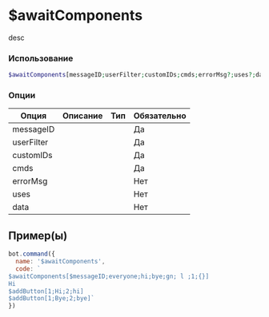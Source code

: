 # $awaitComponents
desc
### Использование
```php
$awaitComponents[messageID;userFilter;customIDs;cmds;errorMsg?;uses?;data?]
```

### Опции

| Опция | Описание | Тип | Обязательно |
|--------|-------------|------|----------|
| messageID |  |  | Да | 
| userFilter |  |  | Да | 
| customIDs |  |  | Да |
| cmds |  |  | Да |
| errorMsg |  |  | Нет |
| uses |  |  | Нет |
| data |  |  | Нет |
## Пример(ы)

```javascript
bot.command({
  name: '$awaitComponents',
  code: `
$awaitComponents[$messageID;everyone;hi;bye;gn; l ;1;{}]
Hi 
$addButton[1;Hi;2;hi]
$addButton[1;Bye;2;bye]`
})
```